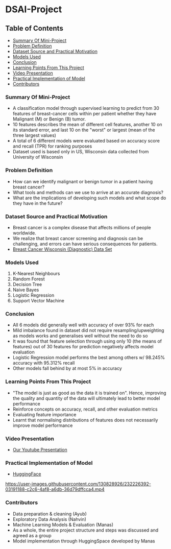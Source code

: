 # DSAI-Project

## Table of Contents

  - [Summary Of Mini-Project](#summary-of-mini-project)
  - [Problem Definition](#problem-definition)
  - [Dataset Source and Practical Motivation](#dataset-source-and-practical-motivation)
  - [Models Used](#models-used)
  - [Conclusion](#conclusion)
  - [Learning Points From This Project](#learning-points-from-this-project)
  - [Video Presentation](#video-presentation)
  - [Practical Implementation of Model](#practical-implementation-of-model)
  - [Contributors](#contributors)

### Summary Of Mini-Project
- A classification model through supervised learning to predict from 30 features of breast-cancer cells within per patient
whether they have Malignant (M) or Benign (B) tumor.
- 10 features describes the mean of different cell features, another 10 on its standard error, and last 10 on the "worst" or largest (mean
of the three largest values)
- A total of 6 different models were evaluated based on accuracy score and recall (TPR) for ranking purposes
- Dataset used is based only in US, Wisconsin data collected from University of Wisconsin

### Problem Definition
- How can we identify malignant or benign tumor in a patient having breast cancer?
- What tools and methods can we use to arrive at an accurate diagnosis?
- What are the implications of developing such models and what scope do they have in the future?

### Dataset Source and Practical Motivation
- Breast cancer is a complex disease that affects millions of people worldwide. 
- We realize that breast cancer screening and diagnosis can be challenging, and errors can have serious consequences for patients. 
- [Breast Cancer Wisconsin (Diagnostic) Data Set](https://www.kaggle.com/datasets/uciml/breast-cancer-wisconsin-data)

### Models Used
1. K-Nearest Neighbours
2. Random Forest
3. Decision Tree
4. Naive Bayes
5. Logistic Regression
6. Support Vector Machine

### Conclusion
- All 6 models did generally well with accuracy of over 93% for each
- Mild imbalance found in dataset did not require resampling/upweighting as models works and generalises well 
without the need to do so
- It was found that feature selection through using only 10 (the means of features) out of 30 features for prediction negatively affects model evaluation
- Logistic Regression model performs the best among others w/ 98.245% accuracy with 95.312% recall
- Other models fall behind by at most 5% in accuracy

### Learning Points From This Project
- "The model is just as good as the data it is trained on". 
Hence, improving the quality and quantity of the data will ultimately lead to better model performance
- Reinforce concepts on accuracy, recall, and other evaluation metrics
- Evaluating feature importance
- Learnt that normalising distributions of features does not necessarily improve model performance

### Video Presentation
- [Our Youtube Presentation](https://youtu.be/fBFhuGbEOGQ)

### Practical Implementation of Model
- [HuggingFace](https://huggingface.co/spaces/bamitsmanas/breast-cancer-detection)


https://user-images.githubusercontent.com/130828926/232226392-03191188-c2c6-4af8-a6db-36d79dffcca4.mp4



### Contributors
- Data preparation & cleaning (Ayub)
- Exploratory Data Analysis (Nahvin)
- Machine Learning Models & Evaluation (Manas)
- As a whole, the entire project structure and steps was discussed and agreed as a group
- Model implementation through HuggingSpace developed by Manas
